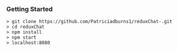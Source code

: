 

### Getting Started
```
> git clone https://github.com/Patriciadburns1/reduxChat-.git
> cd reduxChat 
> npm install
> npm start
> localhost:8080
```

